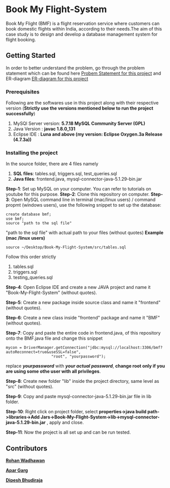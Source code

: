 # Book My Flight-System
Book My Flight (BMF) is a flight reservation service where customers can book domestic flights within India, according to their needs.The aim of this case study is to design and develop a database management system for flight booking.

## Getting Started
In order to better understand the problem, go through the problem statement which can be found here [Probem Statement for this project](docs/Probem_Statement.docx) and ER-diagram [ER-diagram for this project](docs/ER-diagram)


### Prerequisites
Following are the softwares use in this project along with their respective version (**Strictly use the versions mentioned below to run the project successfully**)

1. MySQl Server version: **5.7.18 MySQL Community Server (GPL)**
2. Java Version : **javac 1.8.0_131**
3. Eclipse IDE : **Luna and above (my version: Eclipse Oxygen.3a Release (4.7.3a))**

### Installing the project
In the source folder, there are 4 files namely
1. **SQL files**: tables.sql, triggers.sql, test_queries.sql
2. **Java files**: frontend.java, mysql-connector-java-5.1.29-bin.jar

**Step-1**: Set up MySQL on your computer. You can refer to tutorials on youtube for this purpose.
**Step-2**: Clone this repository on computer.
**Step-3**: Open MySQL command line in terminal (mac/linux users) / command propmt (windows users), use the following snippet to set up the database:
```
create database bmf;
use bmf;
source "path to the sql file"
```
 "path to the sql file" with actual path to your files (without quotes)
 **Example (mac /linux users)**
```
source ~/Desktop/Book-My-Flight-System/src/tables.sql
```
Follow this order strictly
1. tables.sql
2. triggers.sql
3. testing_queries.sql

**Step-4**: Open Eclipse IDE and create a new JAVA project and name it "Book-My-Flight-System" (without quotes).

**Step-5**: Create a new package inside source class and name it "frontend" (without quotes).

**Step-6**: Create a new class inside "frontend" package and name it "BMF" (without quotes).

**Step-7**: Copy and paste the entire code in frontend.java, of this repository onto the BMF.java file and change this snippet
```
mycon = DriverManager.getConnection("jdbc:mysql://localhost:3306/bmf?autoReconnect=true&useSSL=false",
					"root", "yourpassword");
```
replace ***yourpassword*** with ***your actual password***, **change root only if you are using some othe user with all privileges**.

**Step-8**: Create new folder "lib" inside the project directory, same level as "src" (without quotes).

**Step-9**: Copy and paste mysql-connector-java-5.1.29-bin.jar file in lib folder.

**Step-10**: Right click on project folder, select
**properties->java build path->libraries->Add Jars->Book-My-Flight-System->lib->mysql-connector-java-5.1.29-bin.jar**
        , apply and close.

**Step-11**: Now the project is all set up and can be run tested.

## Contributors

[**Rohan Wadhawan**](https://github.com/rohan598)

[**Apar Garg**](https://github.com/apargarg)

[**Dipesh Bhudiraja**](https://github.com/Dipesh-Budhiraja)

